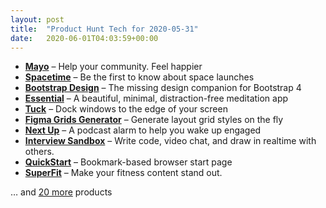 ```yaml
---
layout: post
title:  "Product Hunt Tech for 2020-05-31"
date:   2020-06-01T04:03:59+00:00
---
```


* **[Mayo](https://www.producthunt.com/posts/mayo?utm_campaign=producthunt-api&utm_medium=api-v2&utm_source=Application%3A+Daily+Digest+RSS+v2+%28ID%3A+29748%29)** – Help your community. Feel happier
* **[Spacetime](https://www.producthunt.com/posts/spacetime-2?utm_campaign=producthunt-api&utm_medium=api-v2&utm_source=Application%3A+Daily+Digest+RSS+v2+%28ID%3A+29748%29)** – Be the first to know about space launches
* **[Bootstrap Design](https://www.producthunt.com/posts/bootstrap-design?utm_campaign=producthunt-api&utm_medium=api-v2&utm_source=Application%3A+Daily+Digest+RSS+v2+%28ID%3A+29748%29)** – The missing design companion for Bootstrap 4
* **[Essential](https://www.producthunt.com/posts/essential-4?utm_campaign=producthunt-api&utm_medium=api-v2&utm_source=Application%3A+Daily+Digest+RSS+v2+%28ID%3A+29748%29)** – A beautiful, minimal, distraction-free meditation app
* **[Tuck](https://www.producthunt.com/posts/tuck-1?utm_campaign=producthunt-api&utm_medium=api-v2&utm_source=Application%3A+Daily+Digest+RSS+v2+%28ID%3A+29748%29)** – Dock windows to the edge of your screen
* **[Figma Grids Generator](https://www.producthunt.com/posts/figma-grids-generator?utm_campaign=producthunt-api&utm_medium=api-v2&utm_source=Application%3A+Daily+Digest+RSS+v2+%28ID%3A+29748%29)** – Generate layout grid styles on the fly
* **[Next Up](https://www.producthunt.com/posts/next-up-3?utm_campaign=producthunt-api&utm_medium=api-v2&utm_source=Application%3A+Daily+Digest+RSS+v2+%28ID%3A+29748%29)** – A podcast alarm to help you wake up engaged
* **[Interview Sandbox](https://www.producthunt.com/posts/interview-sandbox?utm_campaign=producthunt-api&utm_medium=api-v2&utm_source=Application%3A+Daily+Digest+RSS+v2+%28ID%3A+29748%29)** – Write code, video chat, and draw in realtime with others.
* **[QuickStart](https://www.producthunt.com/posts/quickstart?utm_campaign=producthunt-api&utm_medium=api-v2&utm_source=Application%3A+Daily+Digest+RSS+v2+%28ID%3A+29748%29)** – Bookmark-based browser start page
* **[SuperFit](https://www.producthunt.com/posts/superfit-2?utm_campaign=producthunt-api&utm_medium=api-v2&utm_source=Application%3A+Daily+Digest+RSS+v2+%28ID%3A+29748%29)** – Make your fitness content stand out.

… and [20 more](https://www.producthunt.com/tech) products